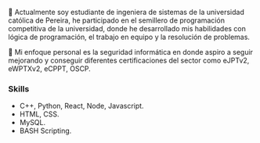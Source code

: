 🌱 Actualmente soy estudiante de ingeniera de sistemas de la universidad católica de Pereira, he participado en el semillero de programación competitiva de la universidad, donde he desarrollado mis habilidades con lógica de programación, el trabajo en equipo y la resolución de problemas.

🎯 Mi enfoque personal es la seguridad informática en donde aspiro a seguir mejorando y conseguir diferentes certificaciones del sector como eJPTv2, eWPTXv2, eCPPT, OSCP.

### Skills  
- C++, Python, React, Node, Javascript.
- HTML, CSS.
- MySQL.
- BASH Scripting.
